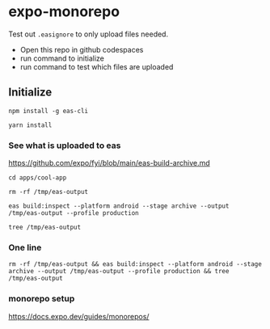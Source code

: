 # expo-monorepo

Test out `.easignore` to only upload files needed.

- Open this repo in github codespaces
- run command to initialize
- run command to test which files are uploaded

## Initialize

```
npm install -g eas-cli

yarn install
```

### See what is uploaded to eas

https://github.com/expo/fyi/blob/main/eas-build-archive.md
```
cd apps/cool-app

rm -rf /tmp/eas-output

eas build:inspect --platform android --stage archive --output /tmp/eas-output --profile production

tree /tmp/eas-output
```

### One line
```
rm -rf /tmp/eas-output && eas build:inspect --platform android --stage archive --output /tmp/eas-output --profile production && tree /tmp/eas-output
```

### monorepo setup
https://docs.expo.dev/guides/monorepos/

